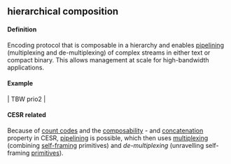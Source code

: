 ## hierarchical composition

<h4>Definition</h4><p>Encoding protocol that is composable in a hierarchy and enables <a href="pipelining">pipelining</a> (multiplexing and de-multiplexing) of complex streams in either text or compact binary. This allows management at scale for high-bandwidth applications.</p><h4>Example</h4><p>| TBW prio2 |</p><h4>CESR related</h4><p>Because of <a href="count-code">count codes</a> and the <a href="composability">composability</a> - and <a href="concatenation">concatenation</a> property in CESR, <a href="pipelining">pipelining</a> is possible, which then uses <a href="multiplexing">multiplexing</a> (combining <a href="self-framing">self-framing</a> primitives) and <em>de-multiplexing</em> (unravelling self-framing <a href="primitive">primitives</a>).</p>

